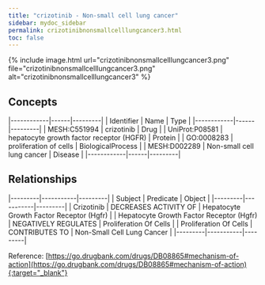 ```yaml
---
title: "crizotinib - Non-small cell lung cancer"
sidebar: mydoc_sidebar
permalink: crizotinibnonsmallcelllungcancer3.html
toc: false 
---
```


{% include image.html url="crizotinibnonsmallcelllungcancer3.png" file="crizotinibnonsmallcelllungcancer3.png" alt="crizotinibnonsmallcelllungcancer3" %}

## Concepts

|------------|------|---------|
| Identifier | Name | Type    |
|------------|------|---------|
| MESH:C551994 | crizotinib | Drug |
| UniProt:P08581 | hepatocyte growth factor receptor (HGFR) | Protein |
| GO:0008283 | proliferation of cells | BiologicalProcess |
| MESH:D002289 | Non-small cell lung cancer | Disease |
|------------|------|---------|

## Relationships

|---------|-----------|---------|
| Subject | Predicate | Object  |
|---------|-----------|---------|
| Crizotinib | DECREASES ACTIVITY OF | Hepatocyte Growth Factor Receptor (Hgfr) |
| Hepatocyte Growth Factor Receptor (Hgfr) | NEGATIVELY REGULATES | Proliferation Of Cells |
| Proliferation Of Cells | CONTRIBUTES TO | Non-Small Cell Lung Cancer |
|---------|-----------|---------|

Reference: [https://go.drugbank.com/drugs/DB08865#mechanism-of-action](https://go.drugbank.com/drugs/DB08865#mechanism-of-action){:target="_blank"}